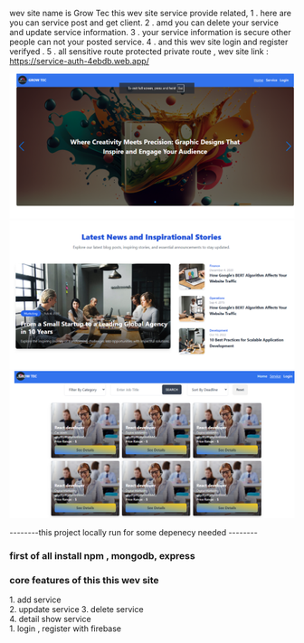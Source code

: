
wev site name is Grow Tec this wev site service provide related,
1 . here are you can service post and get client.
2 . amd you can delete your service and update service information.
3 . your service information is secure other people  can not your posted service.
4 . and this wev site login and register verifyed .
5 . all sensitive route protected private route ,
wev site link : https://service-auth-4ebdb.web.app/


![image alt](https://github.com/ActiveShayun/service-provider-clients/blob/618728cfd238727835cbb76a33c353b05251b583/Screenshot%202025-02-05%20185350.png)
![image alt](https://github.com/ActiveShayun/service-provider-clients/blob/7da5c18f0c156c4dfdd99e3a6c95f19df831cbde/Screenshot%202025-02-05%20185417.png)
![image alt](https://github.com/ActiveShayun/service-provider-clients/blob/4d7f5b9ac158615aa5b89b930cb7bc0b93626116/Screenshot%202025-02-05%20185446.png) <br/>

--------this project locally run for some depenecy needed -------- <br/>
<h3>first of all install npm , mongodb, express<h3/> 

<h3>core features of this this wev site</h3>
1. add service <br/>
2. uppdate service
3. delete service <br/>
4. detail show service <br/>
1. login , register with firebase <br/>
     



